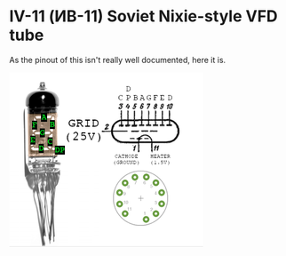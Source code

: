 # IV-11 (ИB-11) Soviet Nixie-style VFD tube

As the pinout of this isn't really well documented, here it is.

![](img/iv11_pinout.png)
